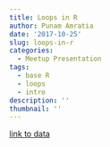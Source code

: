 ```yaml
---
title: Loops in R
author: Punam Amratia
date: '2017-10-25'
slug: loops-in-r
categories:
  - Meetup Presentation
tags:
  - base R
  - loops
  - intro
description: ''
thumbnail: ''
---
```


[link to data](/stock.zip)